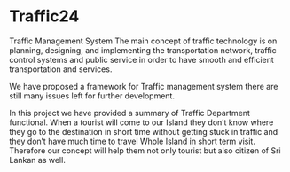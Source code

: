 # Traffic24
Traffic Management System
The main concept of traffic technology is on planning, designing, and implementing the transportation network, traffic control systems and public service in order to have smooth and efficient transportation and services.

We have proposed a framework for Traffic management system there are still many issues left for further development.

In this project we have provided a summary of Traffic Department functional. When a tourist will come to our Island they don’t know where they go to the destination in short time without getting stuck in traffic and they don’t have much time to travel Whole Island in short term visit. Therefore our concept will help them not only tourist but also citizen of Sri Lankan as well.
